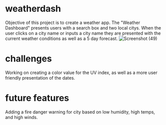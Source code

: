 # weatherdash
Objective of this project is to create a weather app. The "Weather Dashboard" presents users with a search box
and two local citys. When the user clicks on a city name or inputs a city name they are presented
with the current weather conditions as well as a 5 day forecast. 
![Screenshot (49)](https://user-images.githubusercontent.com/66184450/93535591-1c643e00-f8fc-11ea-9637-f3c2d5dc19f7.png)

# challenges
 Working on creating a color value for the UV index, as well as a more user friendly presentation of the dates.
 
 # future features
 Adding a fire danger warning for city based on low humidity, high temps, and high winds.

